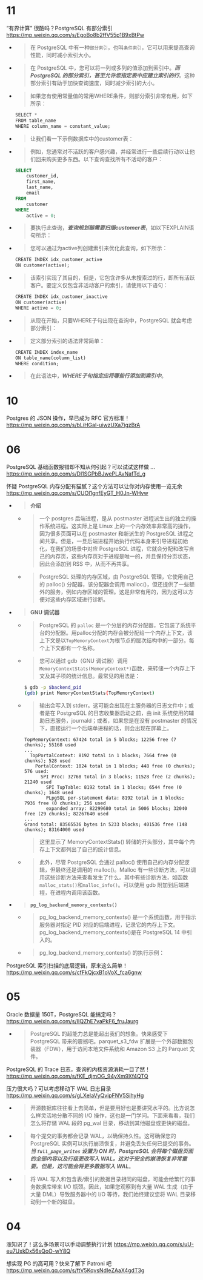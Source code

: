 
# 11

“有界计算” 很酷吗？PostgreSQL 有部分索引 https://mp.weixin.qq.com/s/EgoBo8b2ffV55p1B9xBtPw
- > 在 PostgreSQL 中有一种`部分索引`，也叫`条件索引`，它可以用来提高查询性能，同时减小索引大小。
- > 在 PostgreSQL 中，您可以将一列或多列的值添加到索引中。***而 PostgreSQL 的部分索引，甚至允许您指定表中应建立索引的行***。这种部分索引有助于加快查询速度，同时减少索引的大小。
- > 如果您有使用常量值的常用WHERE条件，则部分索引非常有用，如下所示：
  ```sql
  SELECT * 
  FROM table_name
  WHERE column_name = constant_value;
  ```
- > 让我们看一下示例数据库中的customer表：
- > 例如，您通常对不活跃的客户感兴趣，并经常进行一些后续行动以让他们回来购买更多东西。以下查询查找所有不活动的客户：
  ```sql
  SELECT
      customer_id,
      first_name,
      last_name,
      email
  FROM
      customer
  WHERE
      active = 0;
  ```
- > 要执行此查询，***查询规划器需要扫描customer表***，如以下EXPLAIN语句所示：
- > 您可以通过为active列创建索引来优化此查询，如下所示：
  ```sql
  CREATE INDEX idx_customer_active
  ON customer(active);
  ```
- > 该索引实现了其目的，但是，它包含许多从未搜索过的行，即所有活跃客户。要定义仅包含非活动客户的索引，请使用以下语句：
  ```sql
  CREATE INDEX idx_customer_inactive
  ON customer(active)
  WHERE active = 0;
  ```
- > 从现在开始，只要WHERE子句出现在查询中，PostgreSQL 就会考虑部分索引：
- > 定义部分索引的语法非常简单：
  ```sql
  CREATE INDEX index_name
  ON table_name(column_list)
  WHERE condition;
  ```
- > 在此语法中，***WHERE子句指定应将哪些行添加到索引中***。

# 10

Postgres 的 JSON 操作，早已成为 RFC 官方标准！ https://mp.weixin.qq.com/s/bLiHGal-uiwzUXa7igzBrA

# 06

PostgreSQL 基础函数报错却不知从何引起？可以试试这样做 ... https://mp.weixin.qq.com/s/Dl1SGPbBJwePLAvNafTd_g

怀疑 PostgreSQL 内存分配有猫腻？这个方法可以让你对内存使用一览无余 https://mp.weixin.qq.com/s/CUOl1gnfEyGT_H0Jn-WHvw
- > **介绍**
  * > 一个 postgres 后端进程，是从 postmaster 进程派生出的独立的操作系统进程。这实际上是 Linux 上的一个内存效率非常高的操作，因为很多页面可以在 postmaster 和新派生的 PostgreSQL 进程之间共享。但是，一旦后端进程开始执行代码本身来引导进程初始化，在我们的场景中对应 PostgreSQL 进程，它就会分配和改写自己的内存页，这些内存页对于进程是唯一的，并且保持分页状态，因此会添加到 RSS 中，从而不再共享。
  * > PostgreSQL 处理的内存区域，由 PostgreSQL 管理，它使用自己的 palloc() 分配器，该分配器会调用 malloc()，但还提供了一些额外的服务，例如内存区域的管理。这是非常有用的，因为这可以方便对这些内存区域进行诊断。
- > **GNU 调试器**
  * > PostgreSQL 的 `palloc` 是一个分层的内存分配器，它包装了系统平台的分配器。用palloc分配的内存会被分配给一个内存上下文，该上下文是以`TopMemoryContext`为根节点的层次结构中的一部分。每个上下文都有一个名称。
  * > 您可以通过 gdb（GNU 调试器）调用`MemoryContextStats(MemoryContext*)`函数，来转储一个内存上下文及其子项的统计信息。最常见的用法是：
    ```sh
    $ gdb -p $backend_pid
    (gdb) print MemoryContextStats(TopMemoryContext)
    ```
  * > 输出会写入到 stderr。这可能会出现在主服务器的日志文件中；或者是在 PostgreSQL 的日志收集器启动之前，由 init 系统使用的辅助日志服务，journald；或者，如果您是在没有 postmaster 的情况下，直接运行一个后端单进程的话，则会出现在屏幕上。
    ```console
    TopMemoryContext: 67424 total in 5 blocks; 12256 free (7 chunks); 55168 used
    ...
      TopPortalContext: 8192 total in 1 blocks; 7664 free (0 chunks); 528 used
        PortalContext: 1024 total in 1 blocks; 448 free (0 chunks); 576 used:
          SPI Proc: 32768 total in 3 blocks; 11528 free (2 chunks); 21240 used
            SPI TupTable: 8192 total in 1 blocks; 6544 free (0 chunks); 1648 used
            PLpgSQL per-statement data: 8192 total in 1 blocks; 7936 free (0 chunks); 256 used
            expanded array: 82299680 total in 5006 blocks; 32040 free (29 chunks); 82267640 used
    ...
    Grand total: 83565536 bytes in 5233 blocks; 401536 free (148 chunks); 83164000 used
    ```
    > 这里显示了 MemoryContextStats() 转储的开头部分，其中每个内存上下文都列出了自己的统计信息。
  * > 此外，尽管 PostgreSQL 会通过 palloc() 使用自己的内存分配逻辑，但最终还是调用的 malloc()。Malloc 有一些诊断方法，可以调用这些诊断方法来查看发生了什么。其中有些诊断方法，如函数`malloc_stats()`和`malloc_info()`。可以使用 gdb 附加到后端进程，在进程内调用该函数。
- > **`pg_log_backend_memory_contexts()`**
  * > pg_log_backend_memory_contexts() 是一个系统函数，用于指示服务器对指定 PID 对应的后端进程，记录它的内存上下文。pg_log_backend_memory_contexts()是在 PostgreSQL 14 中引入的。
  * > pg_log_backend_memory_contexts() 的执行示例：

PostgreSQL 索引扫描的底层逻辑，原来这么简单！ https://mp.weixin.qq.com/s/cfFkQjcxB1oVoX_fca6gnw

# 05

Oracle 数据量 150T，PostgreSQL 能搞定吗？ https://mp.weixin.qq.com/s/IIQZhE7vaPkF6_fruJaurg
- > PostgreSQL 的超能力总是能超出我们的想象。快来感受下 PostgreSQL 带来的震撼吧。parquet_s3_fdw 扩展是一个外部数据包装器（FDW），用于访问本地文件系统和 Amazon S3 上的 Parquet 文件。

PostgreSQL 的 Trace 日志，查询的内核资源消耗一目了然！ https://mp.weixin.qq.com/s/fKE_djmOG_94yXm9Xf4QTQ

压力很大吗？可以考虑移动下 WAL 日志目录 https://mp.weixin.qq.com/s/gLXeIaVyQvipFNV5SihyHg
- > 开源数据库往往看上去简单，但是要用好也是要讲究水平的。比方说怎么样灵活地分散不同的 I/O 操作，这也是一门学问。下面来看看，我们怎么将存储 WAL 段的 pg_wal 目录，移动到其他磁盘或更快的磁盘。
- > 每个提交的事务都会记录 WAL，以确保持久性。这可确保您的 PostgreSQL 实例可以执行崩溃恢复，并避免丢失任何已提交的事务。***当 `full_page_writes` 设置为 ON 时，PostgreSQL 会将每个磁盘页面的全部内容以及行级更改写入 WAL。这对于安全的崩溃恢复非常重要。但是，这可能会将更多数据写入 WAL***。
- > 将 WAL 写入和包含表/索引的数据目录相同的磁盘，可能会给繁忙的事务数据库带来 I/O 瓶颈。因此，如果您观察到有大量 WAL 生成（由于大量 DML）导致服务器中的 I/O 等待，我们始终建议您将 WAL 目录移动到一个新的磁盘。

# 04

涨知识了！这么多场景可以手动调整执行计划 https://mp.weixin.qq.com/s/uU-eu7UxkDx56sQoO-wY8Q

想实现 PG 的高可用？快来了解下 Patroni 吧 https://mp.weixin.qq.com/s/ftV5KqvsNdIeZAaX4gdT3g
